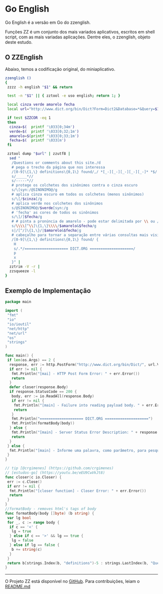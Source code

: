 # Go English

Go English é a versão em Go do zzenglish.

Funções ZZ é um conjunto dos mais variados aplicativos, escritos em shell script, com as mais variadas aplicações. Dentre eles, o zzenglish, objeto deste estudo.

## O ZZEnglish

Abaixo, temos a codificação original, do miniaplicativo.

```sh
zzenglish ()
{
 zzzz -h english "$1" && return

 test -n "$1" || { zztool -e uso english; return 1; }

 local cinza verde amarelo fecha
 local url="http://www.dict.org/bin/Dict?Form=Dict2&Database=*&Query=$1"

 if test $ZZCOR -eq 1
 then
  cinza=$(  printf '\033[0;34m')
  verde=$(  printf '\033[0;32;1m')
  amarelo=$(printf '\033[0;33;1m')
  fecha=$(  printf '\033[m')
 fi

 zztool dump "$url" | zzutf8 |
  sed "
   /Questions or comments about this site./d
   # pega o trecho da página que nos interessa
   /[0-9]\{1,\} definitions\{0,1\} found/,/ *[_-][_-][_-][_-][_-]* *$/!d
   s/_____*//
   s/-----*//
   # protege os colchetes dos sinônimos contra o cinza escuro
   s/\[syn:/@SINONIMO@/g
   # aplica cinza escuro em todos os colchetes (menos sinônimos)
   s/\[/$cinza[/g
   # aplica verde nos colchetes dos sinônimos
   s/@SINONIMO@/$verde[syn:/g
   # 'fecha' as cores de todos os sinônimos
   s/\]/]$fecha/g
   # # pinta a pronúncia de amarelo - pode estar delimitada por \\ ou //
   s/\\\\[^\\]\{1,\}\\\\/$amarelo&$fecha/g
   s|/[^/]\{1,\}/|$amarelo&$fecha|g
   # cabeçalho para tornar a separação entre várias consultas mais visível no terminal
   /[0-9]\{1,\} definitions\{0,1\} found/ {
    H
    s/.*/==================== DICT.ORG ====================/
    p
    x
   }" |
  zztrim -V -r |
  zzsqueeze -l
}
```

## Exemplo de Implementação

```go
package main

import (
 "fmt"
 "io"
 "io/ioutil"
 "net/http"
 "net/url"
 "os"
 "strings"
)

func main() {
 if len(os.Args) == 2 {
  response, err := http.PostForm("http://www.dict.org/bin/Dict/", url.Values{"Form": {"Dict1"}, "Query": {os.Args[1]}, "Strategy": {"*"}, "Database": {"*"}, "submit": {"Submit query"}})
  if err != nil {
   fmt.Println("[mai] - HTTP Post Form Error: " + err.Error())
   return
  }
  defer closer(response.Body)
  if response.StatusCode == 200 {
   body, err := io.ReadAll(response.Body)
   if err != nil {
    fmt.Println("[main] - Failure into reading payload body. " + err.Error())
    return
   }
   fmt.Println("==================== DICT.ORG ====================")
   fmt.Println(formatBody(body))
  } else {
   fmt.Println("[main] - Server Status Error Description: " + response.Status)
   return
  }
 } else {
  fmt.Println("[main] - Informe uma palavra, como parâmetro, para pesquisar no DICT.ORG")
 }
}

// tip [@crgimenes] (https://github.com/crgimenes) 
// [estudos-go] (https://youtu.be/eEU9CwVkJt8)
func closer(c io.Closer) { 
 err := c.Close()
 if err != nil {
  fmt.Println("[closer function] - Closer Error: " + err.Error())
  return
 }
}
//formatBody - removes html's tags of body
func formatBody(body []byte) (b string) {
 var lg bool
 for _, c := range body {
  if c == '<' {
   lg = true
  } else if c == '>' && lg == true {
   lg = false
  } else if lg == false {
   b += string(c)
  }
 }
 return b[strings.Index(b, "definitions")-5 : strings.LastIndex(b, "Questions")]
}
```

---
O Projeto ZZ está disponível no [GitHub](https://github.com/funcoeszz/funcoeszz).
Para contribuições, leiam o [README.md](https://github.com/funcoeszz/funcoeszz/blob/master/README.md)
